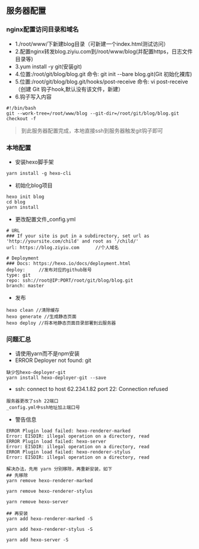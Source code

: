 ## 服务器配置

### nginx配置访问目录和域名
* 1./root/www/下新建blog目录（可新建一个index.html测试访问）
* 2.配置nginx转发blog.ziyiu.com到/root/www/blog(并配置https，日志文件目录等)
* 3.yum install -y git(安装git)
* 4.位置:/root/git/blog/blog.git 命令: git init --bare blog.git(Git 初始化裸库)
* 5.位置:/root/git/blog/blog.git/hooks/post-receive 命令: vi post-receive （创建 Git 钩子hook,默认没有该文件，新建）
* 6.钩子写入内容
```
#!/bin/bash
git --work-tree=/root/www/blog --git-dir=/root/git/blog/blog.git checkout -f
```
> 到此服务器配置完成，本地直接ssh到服务器触发git钩子即可

### 本地配置

* 安装hexo脚手架
```
yarn install -g hexo-cli
```

* 初始化blog项目
```
hexo init blog
cd blog
yarn install
```

* 更改配置文件_config.yml
```
# URL
### If your site is put in a subdirectory, set url as 'http://yoursite.com/child' and root as '/child/'
url: https://blog.ziyiu.com      //个人域名

# Deployment
### Docs: https://hexo.io/docs/deployment.html
deploy:     //发布对应的github账号
type: git
repo: ssh://root@IP:PORT/root/git/blog/blog.git
branch: master
```

* 发布
```
hexo clean //清除缓存
hexo generate //生成静态页面
hexo deploy //将本地静态页面目录部署到云服务器
```


### 问题汇总
* 请使用yarn而不是npm安装
* ERROR Deployer not found: git
```
缺少包hexo-deployer-git
yarn install hexo-deployer-git --save
```

* ssh: connect to host 62.234.1.82 port 22: Connection refused
```
服务器更改了ssh 22端口
_config.yml中ssh地址加上端口号
```

* 警告信息
```
ERROR Plugin load failed: hexo-renderer-marked
Error: EISDIR: illegal operation on a directory, read
ERROR Plugin load failed: hexo-server
Error: EISDIR: illegal operation on a directory, read
ERROR Plugin load failed: hexo-renderer-stylus
Error: EISDIR: illegal operation on a directory, read

解决办法，先用 yarn 分别移除，再重新安装，如下
## 先移除
yarn remove hexo-renderer-marked

yarn remove hexo-renderer-stylus

yarn remove hexo-server

## 再安装
yarn add hexo-renderer-marked -S

yarn add hexo-renderer-stylus -S

yarn add hexo-server -S
```

